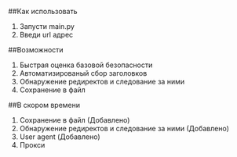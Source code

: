 ##Как использовать

1. Запусти main.py
2. Введи url адрес

##Возможности

1. Быстрая оценка базовой безопасности
2. Автоматизированый сбор заголовков
3. Обнаружение редиректов и следование за ними
4. Сохранение в файл

##В скором времени

1. Сохранение в файл (Добавлено)
2. Обнаружение редиректов и следование за ними (Добавлено)
3. User agent (Добавлено)
4. Прокси
